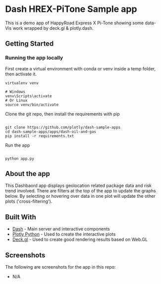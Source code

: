 # Dash HREX-PiTone Sample app

This is a demo app of HappyRoad Express X Pi-Tone showing some data-Vis work wrapped by deck.gl & plotly.dash.

## Getting Started

### Running the app locally

First create a virtual environment with conda or venv inside a temp folder, then activate it.

```
virtualenv venv

# Windows
venv\Scripts\activate
# Or Linux
source venv/bin/activate

```

Clone the git repo, then install the requirements with pip

```

git clone https://github.com/plotly/dash-sample-apps
cd dash-sample-apps/apps/dash-oil-and-gas
pip install -r requirements.txt

```

Run the app

```

python app.py

```

## About the app

This Dashbaord app displays geolocation related package data and risk trend involved. There are filters at the top of the app to update the graphs below. By selecting or hovering over data in one plot will update the other plots ('cross-filtering').

## Built With

- [Dash](https://dash.plot.ly/) - Main server and interactive components
- [Plotly Python](https://plot.ly/python/) - Used to create the interactive plots
- [Deck.gl](https://deck.gl/) - Used to create good rendering results based on Web.GL

## Screenshots

The following are screenshots for the app in this repo:
- N/A
